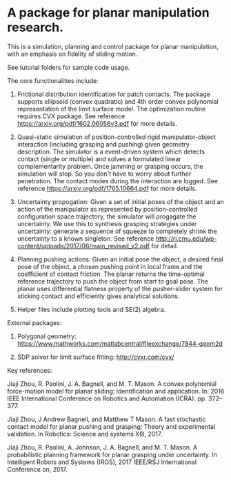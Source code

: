 # A package for planar manipulation research. 
This is a simulation, planning and control package for planar manipulation, with an emphasis on fidelity of sliding motion. 

See tutorial folders for sample code usage. 

The core functionalities include:
1) Frictional distribution identification for patch contacts. The package supports ellipsoid (convex quadratic) and 4th order convex polynomial representation of the limit surface model. The optimization routine requires CVX package. 
See reference https://arxiv.org/pdf/1602.06056v3.pdf for more details. 

2) Quasi-static simulation of position-controlled rigid manipulator-object interaction (including grasping and pushing) given geometry description. The simulator is a event-driven system which detects contact (single or multiple) and solves a formulated linear complementarity problem. Once jamming or grasping occurs, the simulation will stop. So you don't have to worry about further penetration. The contact modes during the interaction are logged.
See reference https://arxiv.org/pdf/1705.10664.pdf for more details.


3) Uncertainty propogation: Given a set of initial poses of the object and an action of the manipulator as represented by position-controlled configuration space trajectory, the simulator will progagate the uncertainty.  We use this to synthesis grasping strategies under uncertainty: generate a sequence of squeeze to completely shrink the uncertainty to a known singleton. See reference http://ri.cmu.edu/wp-content/uploads/2017/06/main_revised_v2.pdf for detail.


4) Planning pushing actions: Given an initial pose the object, a desired final pose of the object, a chosen pushing point in local frame and the coefficient of contact friction. The planar returns the time-optimal reference trajectory to push the object from start to goal pose. The planar uses differential flatness property of the pusher-slider system for sticking contact and efficiently gives analytical solutions. 

5) Helper files include plotting tools and SE(2) algebra.

External packages:

1) Polygonal geometry:
https://www.mathworks.com/matlabcentral/fileexchange/7844-geom2d

2) SDP solver for limit surface fitting:
http://cvxr.com/cvx/

Key references:

Jiaji Zhou, R. Paolini, J. A. Bagnell, and M. T. Mason. A convex polynomial force-motion model for planar sliding: identification and application. In: 2016 IEEE International Conference on Robotics and Automation (ICRA). pp. 372–377.

Jiaji Zhou, J Andrew Bagnell, and Matthew T Mason. A fast stochastic contact model for planar pushing and grasping: Theory and experimental validation. In Robotics: Science and systems XIII, 2017.

Jiaji Zhou, R. Paolini, A. Johnson, J. A. Bagnell, and M. T. Mason. A probabilistic planning framework for planar grasping under uncertainty. In Intelligent Robots and Systems (IROS), 2017 IEEE/RSJ International Conference on, 2017.


